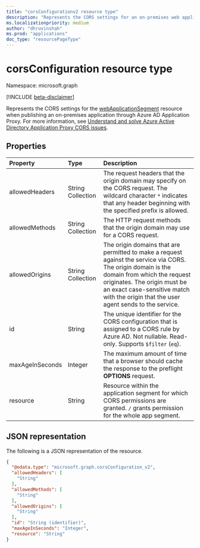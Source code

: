 ```yaml
---
title: "corsConfigurationv2 resource type"
description: "Represents the CORS settings for an on-premises web application segment published via Application Proxy."
ms.localizationpriority: medium
author: "dhruvinshah"
ms.prod: "applications"
doc_type: "resourcePageType"
---
```


# corsConfiguration resource type

Namespace: microsoft.graph

[!INCLUDE [beta-disclaimer](../../includes/beta-disclaimer.md)]

Represents the CORS settings for the [webApplicationSegment](webapplicationsegment.md) resource when publishing an on-premises application through Azure AD Application Proxy. For more information, see [Understand and solve Azure Active Directory Application Proxy CORS issues](/azure/active-directory/app-proxy/application-proxy-understand-cors-issues).


## Properties

| Property     | Type        | Description |
|:-------------|:------------|:------------|
|allowedHeaders|String Collection|The request headers that the origin domain may specify on the CORS request. The wildcard character `*` indicates that any header beginning with the specified prefix is allowed.|
|allowedMethods|String Collection|The HTTP request methods that the origin domain may use for a CORS request.|
|allowedOrigins|String Collection|The origin domains that are permitted to make a request against the service via CORS. The origin domain is the domain from which the request originates. The origin must be an exact case-sensitive match with the origin that the user agent sends to the service. |
|id|String|The unique identifier for the CORS configuration that is assigned to a CORS rule by Azure AD. Not nullable. Read-only. Supports `$filter` (`eq`).  |
|maxAgeInSeconds|Integer|The maximum amount of time that a browser should cache the response to the preflight **OPTIONS** request.|
|resource|String|Resource within the application segment for which CORS permissions are granted. `/` grants permission for the whole app segment.|


## JSON representation

The following is a JSON representation of the resource.

<!-- {
  "blockType": "resource",
  "optionalProperties": [

  ],
  "@odata.type": "microsoft.graph.corsConfiguration_v2",
  "baseType": null
}-->

```json
{
  "@odata.type": "microsoft.graph.corsConfiguration_v2",
  "allowedHeaders": [
    "String"
  ],
  "allowedMethods": [
    "String"
  ],
  "allowedOrigins": [
    "String"
  ],
  "id": "String (identifier)",
  "maxAgeInSeconds": "Integer",
  "resource": "String"
}
```

<!-- {
  "type": "#page.annotation",
  "description": "corsConfiguration resource",
  "keywords": "",
  "section": "documentation",
  "tocPath": ""
}-->
